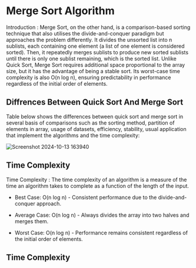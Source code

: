 # Merge Sort Algorithm

Introduction : Merge Sort, on the other hand, is a comparison-based sorting technique that also utilises the divide-and-conquer paradigm but approaches the problem differently. 
It divides the unsorted list into n sublists, each containing one element (a list of one element is considered sorted). Then, it repeatedly merges sublists to produce new sorted sublists until there is only one sublist remaining, 
which is the sorted list. Unlike Quick Sort, Merge Sort requires additional space proportional to the array size, but it has the advantage of being a stable sort. 
Its worst-case time complexity is also O(n log n), ensuring predictability in performance regardless of the initial order of elements.

## Diffrences Between Quick Sort And Merge Sort

Table below shows the differences between quick sort and merge sort in several basis of comparisons such as the sorting method, partition of elements in array,
usage of datasets, efficiency, stability, usual application that implement the algorithms and the time complexity:

![Screenshot 2024-10-13 163940](https://github.com/user-attachments/assets/b6cc11ea-60f0-4b7a-be67-cb8a2b7493d7)

## Time Complexity

Time Complexity : The time complexity of an algorithm is a measure of the time an algorithm takes to complete as a function of the length of the input.

- Best Case: O(n log n) - Consistent performance due to the divide-and-conquer approach.
  
- Average Case: O(n log n) - Always divides the array into two halves and merges them.

- Worst Case: O(n log n) - Performance remains consistent regardless of the initial order of elements.

## Time Complexity
